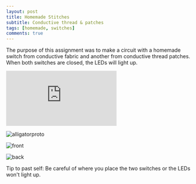 ```yaml
---
layout: post
title: Homemade Stitches
subtitle: Conductive thread & patches
tags: [homemade, switches]
comments: true
---
```


The purpose of this assignment was to make a circuit with a homemade switch from conductive fabric and another from conductive thread patches. When both switches are closed, the LEDs will light up.

![paperproto](http://Rebecca-ET.github.io/img/Paperprotohs.pdf)

![alligatorproto](http://Rebecca-ET.github.io/img/alligatorprotohs.jpg)

![front](http://Rebecca-ET.github.io/img/fronths.jpg)

![back](http://Rebecca-ET.github.io/img/backhs.jpg)

Tip to past self: Be careful of where you place the two switches or the LEDs won't light up.
